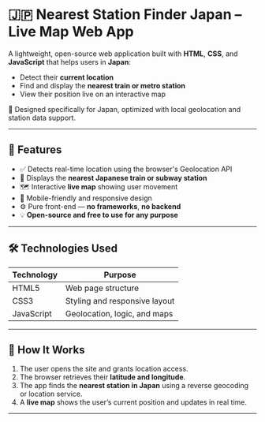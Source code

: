 # 🇯🇵 Nearest Station Finder Japan – Live Map Web App

A lightweight, open-source web application built with **HTML**, **CSS**, and **JavaScript** that helps users in **Japan**:

- Detect their **current location**
- Find and display the **nearest train or metro station**
- View their position live on an interactive map

🗾 Designed specifically for Japan, optimized with local geolocation and station data support.

---

## 🌟 Features

- ✅ Detects real-time location using the browser's Geolocation API
- 🚉 Displays the **nearest Japanese train or subway station**
- 🗺️ Interactive **live map** showing user movement
- 📱 Mobile-friendly and responsive design
- ⚙️ Pure front-end — **no frameworks**, **no backend**
- 💡 **Open-source and free to use for any purpose**

---

## 🛠️ Technologies Used

| Technology | Purpose                      |
|------------|------------------------------|
| HTML5      | Web page structure           |
| CSS3       | Styling and responsive layout|
| JavaScript | Geolocation, logic, and maps |

---

## 📍 How It Works

1. The user opens the site and grants location access.
2. The browser retrieves their **latitude and longitude**.
3. The app finds the **nearest station in Japan** using a reverse geocoding or location service.
4. A **live map** shows the user’s current position and updates in real time.

---
